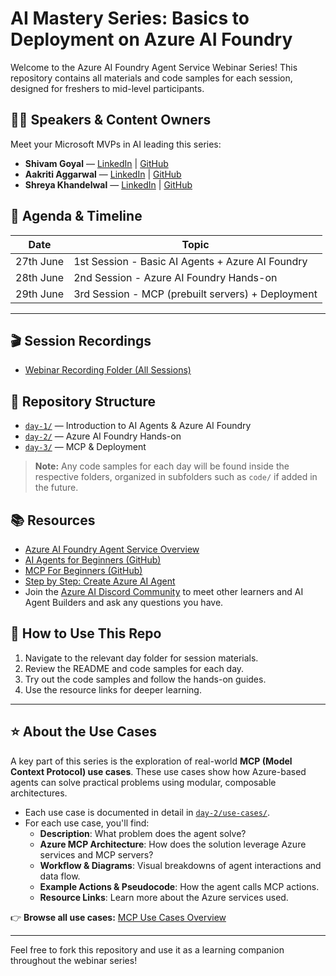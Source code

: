 # AI Mastery Series: Basics to Deployment on Azure AI Foundry

Welcome to the Azure AI Foundry Agent Service Webinar Series! This repository contains all materials and code samples for each session, designed for freshers to mid-level participants.

## 👩‍🏫 Speakers & Content Owners

Meet your Microsoft MVPs in AI leading this series:

- **Shivam Goyal** — [LinkedIn](https://linkedin.com/in/shivam2003) | [GitHub](https://github.com/ShivamGoyal03/)
- **Aakriti Aggarwal** — [LinkedIn](https://www.linkedin.com/in/aakritiaggarwal13/) | [GitHub](https://github.com/aakriti1318)
- **Shreya Khandelwal** — [LinkedIn](https://www.linkedin.com/in/shreyakhandelwal99/) | [GitHub](https://github.com/Shreya-khandelwal)

## 📅 Agenda & Timeline

| Date         | Topic                                             |
|--------------|---------------------------------------------------|
| 27th June    | 1st Session - Basic AI Agents + Azure AI Foundry  |
| 28th June    | 2nd Session - Azure AI Foundry Hands-on           |
| 29th June    | 3rd Session - MCP (prebuilt servers) + Deployment |
---

## 🎬 Session Recordings

- [Webinar Recording Folder (All Sessions)](https://1drv.ms/f/c/7A6BF7D5D458060E/AoIEyzd_kHhFgvRDANMGq_Q?e=M4Q0Tb)

## 📂 Repository Structure

- [`day-1/`](./day-1/) — Introduction to AI Agents & Azure AI Foundry
- [`day-2/`](./day-2/) — Azure AI Foundry Hands-on
- [`day-3/`](./day-3/) — MCP & Deployment

> **Note:** Any code samples for each day will be found inside the respective folders, organized in subfolders such as `code/` if added in the future.

## 📚 Resources

- [Azure AI Foundry Agent Service Overview](https://learn.microsoft.com/en-us/azure/ai-services/agents/overview)
- [AI Agents for Beginners (GitHub)](https://github.com/microsoft/ai-agents-for-beginners)
- [MCP For Beginners (GitHub)](https://github.com/microsoft/mcp-for-beginners)
- [Step by Step: Create Azure AI Agent](https://techcommunity.microsoft.com/blog/EducatorDeveloperBlog/step-by-step-tutorial-building-an-ai-agent-using-azure-ai-foundry/4386122?WT.mc_id=%3Fwt.mc_id%3DMVP_452430)
- Join the <a href="https://discord.gg/kzRShWzttr" target="_blank">Azure AI Discord Community</a> to meet other learners and AI Agent Builders and ask any questions you have.

## 🚀 How to Use This Repo

1. Navigate to the relevant day folder for session materials.
2. Review the README and code samples for each day.
3. Try out the code samples and follow the hands-on guides.
4. Use the resource links for deeper learning.

---

## ⭐ About the Use Cases

A key part of this series is the exploration of real-world **MCP (Model Context Protocol) use cases**. These use cases show how Azure-based agents can solve practical problems using modular, composable architectures.

- Each use case is documented in detail in [`day-2/use-cases/`](./day-2/use-cases/).
- For each use case, you'll find:
  - **Description**: What problem does the agent solve?
  - **Azure MCP Architecture**: How does the solution leverage Azure services and MCP servers?
  - **Workflow & Diagrams**: Visual breakdowns of agent interactions and data flow.
  - **Example Actions & Pseudocode**: How the agent calls MCP actions.
  - **Resource Links**: Learn more about the Azure services used.

👉 **Browse all use cases:** [MCP Use Cases Overview](./day-2/use-cases/README.md)

---

Feel free to fork this repository and use it as a learning companion throughout the webinar series!
